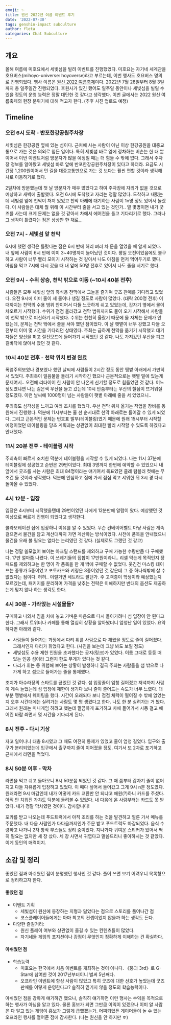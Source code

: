 ```yaml
---
emoji: ✨
title: 원신 2022년 여름 이벤트 후기
date: '2022-07-30'
tags: genshin-impact subculture
author: fleta
categories: Chat Subculture
---
```


## 개요

올해 여름에 미호요에서 세빛섬을 빌려 이벤트를 진행했었다. 미호요는 자기네 세계관을 호요버스(mihoyo-universe: hoyoverse)라고 부르는데, 이번 행사도 호요버스 명의로 진행되었다. 행사 이름은 [원신 2022 여름축제](https://act.hoyoverse.com/puzzle/hk4e/pz_gQ3kCbyIfy/index.html?game_biz=hk4e_global)이다. 2022년 7월 28일부터 8월 3일까지 총 일주일간 진행되었다. 후원사가 있긴 했어도 일주일 동안이나 세빛섬을 빌릴 수 있을 정도의 운영 능력은 정말 대단한 것 같다고 생각했다. 이번 글에서는 2022 원신 여름축제의 현장 분위기에 대해 적고자 한다. (추후 사진 업로드 예정)

## Timeline

### 오전 6시 도착 - 반포한강공원주차장

세빛섬은 한강공원 옆에 있는 섬이다. 근처에 사는 사람이 아닌 이상 한강공원을 대중교통으로 가는 것은 의외로 힘든 일이다. 특히 세빛섬 바로 옆에 정차하는 버슨는 한 대 뿐이어서 이번 이벤트처럼 방문자가 많을 예정일 때는 더 힘들 수 밖에 없다. 그래서 주차장 정보를 알아봤고 세빛섬 바로 앞에 반포한강공원주차장이 있다고 하더라. 요금도 시간당 1,200원이어서 먼 길을 대중교통만으로 가는 것 보다는 훨씬 편할 것이라 생각해 차로 이동하기로 했다. 

2일차에 방문했는데 첫 날 방문자가 매우 많았다고 하여 주차장에 자리가 없을 것으로 예상하고 새벽에 출발했다. 오전 6시에 도착했고 자리는 정말 많았다. 도착하고 내렸는데 세빛섬 앞에 천막이 쳐져 있었고 천막 아래에 대기하는 사람이 1n명 정도 있어서 놀랐다. 이 사람들은 대체 뭘 위해 이 시간부터 줄을 서고 있는 것인가.. 열 몇명이면 내가 굿즈를 사는데 크게 문제는 없을 것 같아서 차에서 에어컨을 틀고 기다리기로 했다. 그러나 그 생각이 틀렸다는 점은 상상만 한 채로...

### 오전 7시 - 세빛섬 앞 천막

6시에 했던 생각은 틀렸다는 점은 6시 반에 허리 펴러 차 문을 열었을 때 알게 되었다. 내 앞에 사람이 6시 반에 이미 3~40명까지 늘어났던 것이다. 평일 오전이었음에도 불구하고 사람이 너무 빨리 모이기 시작하는 것 같아서 나도 아침을 먼저 먹어두기로 했다. 아침을 먹고 7시에 다시 갔을 때 내 앞에 50명 전후로 있어서 나도 줄을 서기로 했다. 

### 오전 9시 - 수위 상승, 천막 밖으로 이동 (~10시 40분 전후)

사람들은 모두 세빛섬 앞의 휴식용 천막에서 그늘을 즐기며 굿즈 판매를 기다리고 있었다. 오전 9시에 이미 줄이 세 줄이나 생길 정도로 사람이 많았다. (대략 200명 전후) 이 때까지는 천막의 수용 범위 안이어서 다들 느긋하게 쉬고 있었는데, 갑자기 옆에서 물이 차오르기 시작했다. 수위가 점점 올라갔고 천막 범위까지도 물이 오기 시작해서 사람들이 천막 밖으로 피신하기 시작했다. 수위는 천천히 올랐기 때문에 물 자체는 문제가 안 됐는데, 문제는 천막 밖에서 줄을 서야 했던 점이었다. 이 날 햇볕이 너무 강했고 다들 오전부터 이미 몇 시간을 기다리던 상태였다. 주최는 급하게 천막을 옮기기 시작했고 대기자들은 양산을 펴고 절전모드에 들어가기 시작했던 것 같다. 나도 가져갔던 우산을 펴고 길바닥에 앉아서 잤던 것 같다.

### 10시 40분 전후 - 천막 위치 변경 완료

폭염주의보였나 경보였나 했던 날씨에 사람들이 2시간 정도 동안 땡볕 아래에서 가만히 서 있었다. 주최측이 얼음물을 돌리기 시작하긴 했으나 근본적으로는 햇볕 밑에 있는게 문제여서.. 오전에 리타이어 한 사람이 안 나온게 신기할 정도로 힘들었던 것 같다. 어느 정도였냐면 나는 검은색 우산을 들고 갔는데 10시 반쯤부터는 우산의 철심이 뜨거워질 정도였다. 이런 날씨에 1000명이 넘는 사람들이 햇볕 아래에 줄을 서 있었으니.. 

주최측도 심각성을 느끼고 여러 조치를 했었다. 우선 천막 위치 옮기는 작업을 장비를 동원해서 진행했다. 덕분에 11시부터는 줄 선 순서대로 천막 아래로는 들어갈 수 있게 되었다. 그리고 근본적인 문제는 번호표 발부(테이블링)였기 때문에 원래 15시부터 시작할 예정이었던 테이블링을 당초 계획과는 상관없이 최대한 빨리 시작할 수 있도록 하겠다고 안내했다. 

### 11시 20분 전후 - 테이블링 시작

주최측이 빠르게 조치한 덕분에 테이블링을 시작할 수 있게 되었다. 나는 11시 37분에 테이블링에 성공했고 순번은 29번이었다. 최대 3명까지 한번에 예약할 수 있었으니 내 앞에서 굿즈를 사는 사람은 최대 84명이라는 얘기여서 목표였던 클레 텀블러 컷에는 무조건 들 것이라 생각했다. 덕분에 안심하고 집에 가서 점심 먹고 샤워한 뒤 3시 경 다시 돌아올 수 있었다.

### 4시 12분 - 입장

입장은 4시부터 시작했을텐데 29번이었던 나에게 12분만에 알람이 왔다. 예상했던 것 이상으로 빠르게 진행이 되었다고 생각한다. 

콜라보레이션 샵에 입장하니 이유를 알 수 있었다. 무슨 컨베이어벨트 마냥 사람은 계속 걸으면서 물건을 담고 계산대까지 가면 계산하는 방식이었다. 사전에 품목을 안내했으니 물건을 오래 볼 필요는 없다는 논리였던 것 같다. (실제로도 그랬던 것 같고)

나는 정말 쓸모없어 보이는 아크릴 스탠드를 제외하고 구매 가능한 수량만큼 다 구매했다. 17만 얼마쯤 나왔다. 이 쓰레기들의 집합이 17만원이라니.. 리셀 막는게 목적인지 장패드를 제외하고는 한 명이 각 품목을 한 개 밖에 구매할 수 없었다. 웃긴건 마스킹 테이프는 종류가 5종이었고 포토카드와 키링은 3종이었던 것 같은데 그 중 하나씩밖에 살 수 없었다는 점이다. 허허.. 이럴거면 세트라도 팔던가. 주 고객층이 학생이라 예상했는지 모르겠는데, 패키지를 분리하여 가격을 낮추는 전략은 이해하지만 반대의 옵션도 제공하는게 맞지 않나 하는 생각도 한다. 

### 4시 30분 - 가라앉는 시설물들?

구매하고 나와서 짐을 차에 놓고 가벼운 마음으로 다시 돌아가려니 섬 입장이 안 된다고 한다. 그래서 트위터나 카페를 통해 열심히 상황을 알아봤더니 엄청난 일이 있었다. 요약하자면 아래와 같다.

- 사람들이 들어가는 과정에서 다리 위를 사람으로 다 채웠을 정도로 줄이 길어졌다. 그래서인지 다리가 휘었다고 한다. (사진을 보는데 그냥 봐도 보일 정도)
- 세빛섬도 수용 제한 인원을 초과했다는 공지(링크)가 있었다. 이름 그대로 둥둥 떠 있는 인공 섬이라 그런지 한도 무게가 있다는 것 같다. 
- 다리가 휘는 등 위험해 보이는 상황이 발생하니 결국 주최는 사람들을 섬 밖으로 나가게 하고 섬으로 들어가는 줄을 통제했다.

조치가 아수라장의 스타트를 끊었던 것 같다. 섬 입장줄이 엄청 길어졌고 저녁까지 사람이 계속 늘었는데 섬 입장에 제한이 생기다 보니 줄이 줄어드는 속도가 너무 느렸다. 대부분 땡볕에서 웨이팅을 했다. 시간이 오래되다 보니 점점 체력이 떨어질 수 밖에 없었는지 오후 시간대에는 실려가는 사람도 몇 명 생겼다고 한다. 나도 한 분 실려가는 거 봤다. 그래서 원래는 미니게임 하려고 했는데 깔끔하게 포기하고 차에 들어가서 시동 걸고 에어컨 바람 쐬면서 몇 시간을 기다리게 된다.

### 8시 전후 - 다시 기상

자고 일어나니 대충 8시였고 그 때도 여전히 통제가 있었고 줄이 엄청 길었다. 입구와 출구가 분리되었는데 입구에서 출구까지 줄이 이어졌을 정도. 여기서 또 2차로 포기하고 근처에서 라면을 먹었다. 

### 8시 50분 이후 - 막차

라면을 먹고 쉬고 돌아오니 8시 50분쯤 되었던 것 같다. 그 때 쯤부터 갑자기 줄이 없어지고 다들 자유롭게 입장하고 있었다. 이 때다 싶어서 들어갔고 그게 9시 n분 정도였다. 원래라면 9시 마감인데 내가 어떻게 카드 교환만 안 되냐고 애원(?)하니 카드를 주셨다. 아직 안 치워진 가챠도 덕분에 돌려볼 수 있었다. 내 다음에 온 사람부터는 카드도 못 받았다. 내가 정말 막차였던 것이다. 감사합니다!

포카를 받고 나오는데 푸드트럭에서 아직 조리를 하는 것을 발견하고 얼른 가서 메뉴를 주문했다. 내 다음 사람인가 다다음까지인가 주문 받고 푸드트럭도 마감되었다. 음식 수령하고 나가니 2차 창작 부스들도 정리 중이었다. 지나가다 귀여운 스티커가 있어서 딱히 필요는 없지만 세 장 샀다. 세 장 사면서 귀엽다고 말씀드리니 좋아하시는 것 같았다. 이게 동인의 매력이지.

## 소감 및 정리

좋았던 점과 아쉬웠던 점이 분명했던 행사인 것 같다. 풀어 쓰면 보기 어려우니 목록형으로 정리하고자 한다.

#### 좋았던 점

- 이벤트 기획
    - 세빛섬이 원신에 등장하는 지형과 닮았다는 점으로 스토리를 풀어나간 점
    - 코스플레이어들에게는 아마 최고의 컨셉이었지 않을까 하는 생각도 든다.
- 다양한 즐길거리: 
    - 원신 플레이 여부와 상관없이 즐길 수 있는 컨텐츠들이 많았다. 
    - 자기네들 게임의 포지션이나 강점이 무엇인지 정확하게 이해하는 건 확실하다.

#### 아쉬웠던 점

- 학습능력
    - 미호요는 한국에서 처음 이벤트를 개최하는 것이 아니다. 《붕괴 3rd》로 G-Star에 참여한 것이 2017년부터이니 벌써 5년째다.
    - 오프라인 이벤트에 항상 사람이 많았고 특히 굿즈에 대한 선호가 높았는데 굿즈 판매를 이렇게 운영한다고? 솔직히 믿기지 않을 정도의 학습능력이다.

아쉬웠던 점을 강하게 얘기하긴 했으나, 솔직히 얘기하면 이런 행사는 수익을 목적으로 하는 행사가 아님을 알고 있다. 물론 홍보가 되면 그만큼 이익이 있겠으나 이미 알 사람은 다 알고 있는 게임이 홍보가 그렇게 급했겠는가. 어찌되었든 게이머들이 놀 수 있는 오프라인 행사를 열어준 점에 감사한다. (나는 원신을 안 하지만 ㅎ)
